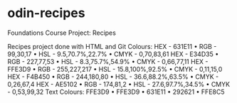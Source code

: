 # odin-recipes
Foundations Course Project: Recipes

Recipes project done with HTML and Git
Colours:
HEX - 631E11 • RGB - 99,30,17 • HSL - 9.5,70.7%,22.7% • CMYK - 0,70,83,61
HEX - E34D35 • RGB - 227,77,53 • HSL - 8.3,75.7%,54.9% • CMYK - 0,66,77,11
HEX - FFE3D9 • RGB - 255,227,217 • HSL - 15.8,100%,92.5% • CMYK - 0,11,15,0
HEX - F4B450 • RGB - 244,180,80 • HSL - 36.6,88.2%,63.5% • CMYK - 0,26,67,4
HEX - AE5102 • RGB - 174,81,2 • HSL - 27.6,97.7%,34.5% • CMYK - 0,53,99,32
Text Colours:
FFE3D9 • FFE3D9 • 631E11 • 292621 • FFE8C5